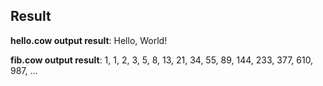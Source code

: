 ## Result ##

**hello.cow output result**: Hello, World! <br>

**fib.cow output result**: 1, 1, 2, 3, 5, 8, 13, 21, 34, 55, 89, 144, 233, 377, 610, 987, ...
